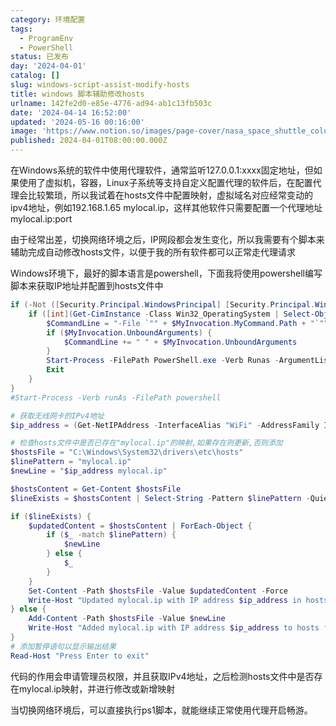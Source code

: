 ```yaml
---
category: 环境配置
tags:
  - ProgramEnv
  - PowerShell
status: 已发布
day: '2024-04-01'
catalog: []
slug: windows-script-assist-modify-hosts
title: windows 脚本辅助修改hosts
urlname: 142fe2d0-e85e-4776-ad94-ab1c13fb503c
date: '2024-04-14 16:52:00'
updated: '2024-05-16 00:16:00'
image: 'https://www.notion.so/images/page-cover/nasa_space_shuttle_columbia_and_sunrise.jpg'
published: 2024-04-01T08:00:00.000Z
---
```


在Windows系统的软件中使用代理软件，通常监听127.0.0.1:xxxx固定地址，但如果使用了虚拟机，容器，Linux子系统等支持自定义配置代理的软件后，在配置代理会比较繁琐，所以我试着在hosts文件中配置映射，虚拟域名对应经常变动的ipv4地址，例如192.168.1.65 mylocal.ip，这样其他软件只需要配置一个代理地址 mylocal.ip:port


由于经常出差，切换网络环境之后，IP网段都会发生变化，所以我需要有个脚本来辅助完成自动修改hosts文件，以便于我的所有软件都可以正常走代理请求


Windows环境下，最好的脚本语言是powershell，下面我将使用powershell编写脚本来获取IP地址并配置到hosts文件中


```powershell
if (-Not ([Security.Principal.WindowsPrincipal] [Security.Principal.WindowsIdentity]::GetCurrent()).IsInRole([Security.Principal.WindowsBuiltInRole] 'Administrator')) {
    if ([int](Get-CimInstance -Class Win32_OperatingSystem | Select-Object -ExpandProperty BuildNumber) -ge 6000) {
        $CommandLine = "-File `"" + $MyInvocation.MyCommand.Path + "`""
        if ($MyInvocation.UnboundArguments) {
            $CommandLine += " " + $MyInvocation.UnboundArguments
        }
        Start-Process -FilePath PowerShell.exe -Verb Runas -ArgumentList $CommandLine
        Exit
    }
}
#Start-Process -Verb runAs -FilePath powershell

# 获取无线网卡的IPv4地址
$ip_address = (Get-NetIPAddress -InterfaceAlias "WiFi" -AddressFamily IPv4).IPAddress

# 检查hosts文件中是否已存在"mylocal.ip"的映射,如果存在则更新,否则添加
$hostsFile = "C:\Windows\System32\drivers\etc\hosts"
$linePattern = "mylocal.ip"
$newLine = "$ip_address mylocal.ip"

$hostsContent = Get-Content $hostsFile
$lineExists = $hostsContent | Select-String -Pattern $linePattern -Quiet

if ($lineExists) {
    $updatedContent = $hostsContent | ForEach-Object {
        if ($_ -match $linePattern) {
            $newLine
        } else {
            $_
        }
    }
    Set-Content -Path $hostsFile -Value $updatedContent -Force
    Write-Host "Updated mylocal.ip with IP address $ip_address in hosts file."
} else {
    Add-Content -Path $hostsFile -Value $newLine
    Write-Host "Added mylocal.ip with IP address $ip_address to hosts file."
}
# 添加暂停语句以显示输出结果
Read-Host "Press Enter to exit"
```


代码的作用会申请管理员权限，并且获取IPv4地址，之后检测hosts文件中是否存在mylocal.ip映射，并进行修改或新增映射


当切换网络环境后，可以直接执行ps1脚本，就能继续正常使用代理开启畅游。

